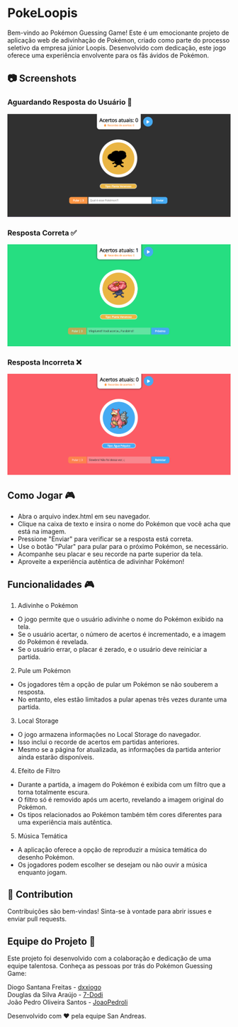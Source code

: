 # PokeLoopis

Bem-vindo ao Pokémon Guessing Game! Este é um emocionante projeto de aplicação web de adivinhação de Pokémon, criado como parte do processo seletivo da empresa júnior Loopis. Desenvolvido com dedicação, este jogo oferece uma experiência envolvente para os fãs ávidos de Pokémon.

## 📷 Screenshots

### Aguardando Resposta do Usuário 🤔

![Waiting Reponse](screenshots/espera-resposta.png)


### Resposta Correta ✅

![Correct Reponse](screenshots/acertou-pokemon.png)

### Resposta Incorreta ❌

![Wrong Reponse](screenshots/errou-pokemon.png)

## Como Jogar 🎮

- Abra o arquivo index.html em seu navegador.
- Clique na caixa de texto e insira o nome do Pokémon que você acha que está na imagem.
- Pressione "Enviar" para verificar se a resposta está correta.
- Use o botão "Pular" para pular para o próximo Pokémon, se necessário.
- Acompanhe seu placar e seu recorde na parte superior da tela.
- Aproveite a experiência autêntica de adivinhar Pokémon!


## Funcionalidades 🎮

1. Adivinhe o Pokémon
  - O jogo permite que o usuário adivinhe o nome do Pokémon exibido na tela.
  - Se o usuário acertar, o número de acertos é incrementado, e a imagem do Pokémon é revelada.
  - Se o usuário errar, o placar é zerado, e o usuário deve reiniciar a partida.
2. Pule um Pokémon
  - Os jogadores têm a opção de pular um Pokémon se não souberem a resposta.
  - No entanto, eles estão limitados a pular apenas três vezes durante uma partida.
3. Local Storage
  -  O jogo armazena informações no Local Storage do navegador.
  - Isso inclui o recorde de acertos em partidas anteriores.
  - Mesmo se a página for atualizada, as informações da partida anterior ainda estarão disponíveis.
4. Efeito de Filtro
  - Durante a partida, a imagem do Pokémon é exibida com um filtro que a torna totalmente escura.
  - O filtro só é removido após um acerto, revelando a imagem original do Pokémon.
  - Os tipos relacionados ao Pokémon também têm cores diferentes para uma experiência mais autêntica.
5. Música Temática
  - A aplicação oferece a opção de reproduzir a música temática do desenho Pokémon.
  - Os jogadores podem escolher se desejam ou não ouvir a música enquanto jogam.

## 🤝 Contribution

Contribuições são bem-vindas! Sinta-se à vontade para abrir issues e enviar pull requests.


## Equipe do Projeto 👥
Este projeto foi desenvolvido com a colaboração e dedicação de uma equipe talentosa. Conheça as pessoas por trás do Pokémon Guessing Game:

Diogo Santana Freitas - [dxxiogo](https://github.com/dxxiogo)  
Douglas da Silva Araújo - [7-Dodi](https://github.com/7-Dodi)  
João Pedro Oliveira Santos - [JoaoPedroli](https://github.com/JoaoPedroli)  


Desenvolvido com ❤️ pela equipe San Andreas.